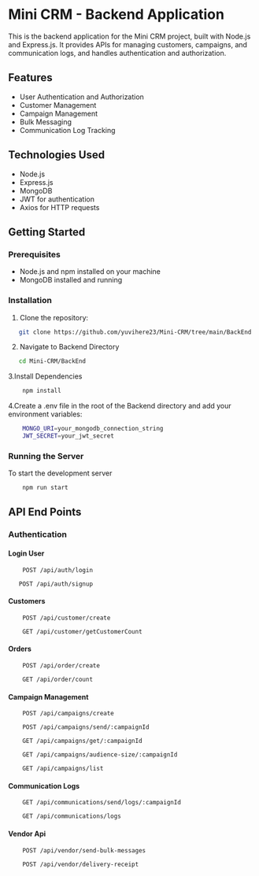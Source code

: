 # Mini CRM - Backend Application

This is the backend application for the Mini CRM project, built with Node.js and Express.js. It provides APIs for managing customers, campaigns, and communication logs, and handles authentication and authorization.

## Features

- User Authentication and Authorization
- Customer Management
- Campaign Management
- Bulk Messaging
- Communication Log Tracking

## Technologies Used

- Node.js
- Express.js
- MongoDB
- JWT for authentication
- Axios for HTTP requests

## Getting Started

### Prerequisites

- Node.js and npm installed on your machine
- MongoDB installed and running

### Installation

1. Clone the repository:
```bash
   git clone https://github.com/yuvihere23/Mini-CRM/tree/main/BackEnd
``` 
2. Navigate to Backend Directory
```bash
   cd Mini-CRM/BackEnd
```
3.Install Dependencies
```bash
    npm install
```
4.Create a .env file in the root of the Backend directory and add your environment variables:
```bash
    MONGO_URI=your_mongodb_connection_string
    JWT_SECRET=your_jwt_secret
```

### Running the Server
To start the development server
```bash
    npm run start
```



## API End Points

### Authentication

#### Login User

```http
    POST /api/auth/login
```
 ```http
    POST /api/auth/signup
```
#### Customers

```http
    POST /api/customer/create
```
```http
    GET /api/customer/getCustomerCount
```
#### Orders
```http
    POST /api/order/create
```
```http
    GET /api/order/count
```
#### Campaign Management
```http
    POST /api/campaigns/create
```
```http
    POST /api/campaigns/send/:campaignId
```
```http
    GET /api/campaigns/get/:campaignId
```
```http
    GET /api/campaigns/audience-size/:campaignId
```
```http
    GET /api/campaigns/list
```
#### Communication Logs
```http
    GET /api/communications/send/logs/:campaignId
```
```http
    GET /api/communications/logs
```
#### Vendor Api
```http
    POST /api/vendor/send-bulk-messages
```
```http
    POST /api/vendor/delivery-receipt
```








